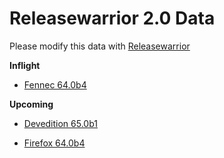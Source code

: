 

Releasewarrior 2.0 Data
=======================

Please modify this data with [Releasewarrior](https://github.com/mozilla-releng/releasewarrior-2.0)

**Inflight**

* [Fennec 64.0b4](/inflight/fennec/fennec-beta-64.0b4.md)

**Upcoming**

* [Devedition 65.0b1](/upcoming/devedition/devedition-devedition-65.0b1.md)

* [Firefox 64.0b4](/upcoming/firefox/firefox-beta-64.0b4.md)

